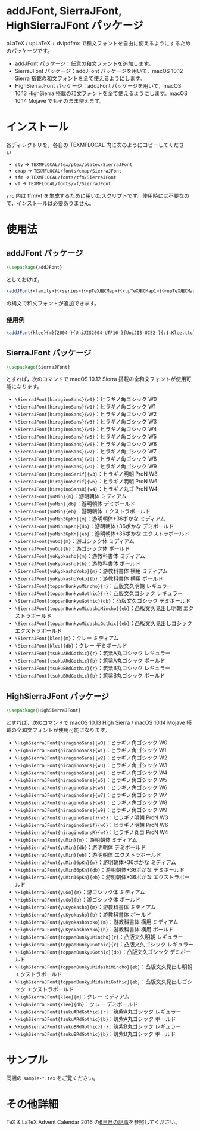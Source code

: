 # addJFont, SierraJFont, HighSierraJFont パッケージ

pLaTeX / upLaTeX + dvipdfmx で和文フォントを自由に使えるようにするためのパッケージです。

* addJFont パッケージ：任意の和文フォントを追加します。
* SierraJFont パッケージ：addJFont パッケージを用いて，macOS 10.12 Sierra 搭載の和文フォントを全て使えるようにします。
* HighSierraJFont パッケージ：addJFont パッケージを用いて，macOS 10.13 HighSierra 搭載の和文フォントを全て使えるようにします。macOS 10.14 Mojave でもそのまま使えます。

# インストール

各ディレクトリを，各自の TEXMFLOCAL 内に次のようにコピーしてください：

* `sty` → `TEXMFLOCAL/tex/ptex/platex/SierraJFont`
* `cmap` → `TEXMFLOCAL/fonts/cmap/SierraJFont`
* `tfm` → `TEXMFLOCAL/fonts/tfm/SierraJFont`
* `vf` → `TEXMFLOCAL/fonts/vf/SierraJFont`

`src` 内は tfm/vf を生成するために用いたスクリプトです。使用時には不要なので，インストールは必要ありません。

# 使用法

## addJFont パッケージ

```tex
\usepackage{addJFont}
```

としておけば，

```tex
\addJFont{<family>}{<series>}{<pTeX用CMap>}{<upTeX用CMap1>}{<upTeX用CMap2>}{<dvipdfmx用フォント名>}
```

の構文で和文フォントが追加できます。

### 使用例

```tex
\addJFont{klee}{m}{2004-}{UniJIS2004-UTF16-}{UniJIS-UCS2-}{:1:Klee.ttc}
```


## SierraJFont パッケージ

```tex
\usepackage{SierraJFont}
```

とすれば，次のコマンドで macOS 10.12 Sierra 搭載の全和文フォントが使用可能になります。

* `\SierraJFont{hiraginoSans}{w0}`：ヒラギノ角ゴシック W0
* `\SierraJFont{hiraginoSans}{w1}`：ヒラギノ角ゴシック W1
* `\SierraJFont{hiraginoSans}{w2}`：ヒラギノ角ゴシック W2
* `\SierraJFont{hiraginoSans}{w3}`：ヒラギノ角ゴシック W3
* `\SierraJFont{hiraginoSans}{w4}`：ヒラギノ角ゴシック W4
* `\SierraJFont{hiraginoSans}{w5}`：ヒラギノ角ゴシック W5
* `\SierraJFont{hiraginoSans}{w6}`：ヒラギノ角ゴシック W6
* `\SierraJFont{hiraginoSans}{w7}`：ヒラギノ角ゴシック W7
* `\SierraJFont{hiraginoSans}{w8}`：ヒラギノ角ゴシック W8
* `\SierraJFont{hiraginoSans}{w9}`：ヒラギノ角ゴシック W9
* `\SierraJFont{hiraginoSerif}{w3}`：ヒラギノ明朝 ProN W3
* `\SierraJFont{hiraginoSerif}{w6}`：ヒラギノ明朝 ProN W6
* `\SierraJFont{hiraginoSansR}{w4}`：ヒラギノ丸ゴ ProN W4
* `\SierraJFont{yuMin}{m}`：游明朝体 ミディアム
* `\SierraJFont{yuMin}{db}`：游明朝体 デミボールド
* `\SierraJFont{yuMin}{eb}`：游明朝体 エクストラボールド
* `\SierraJFont{yuMin36pKn}{m}`：游明朝体+36ポかな ミディアム
* `\SierraJFont{yuMin36pKn}{db}`：游明朝体+36ポかな デミボールド
* `\SierraJFont{yuMin36pKn}{eb}`：游明朝体+36ポかな エクストラボールド
* `\SierraJFont{yuGo}{m}`：游ゴシック体 ミディアム
* `\SierraJFont{yuGo}{b}`：游ゴシック体 ボールド
* `\SierraJFont{yuKyokasho}{m}`：游教科書体 ミディアム
* `\SierraJFont{yuKyokasho}{b}`：游教科書体 ボールド
* `\SierraJFont{yuKyokashoYoko}{m}`：游教科書体 横用 ミディアム
* `\SierraJFont{yuKyokashoYoko}{b}`：游教科書体 横用 ボールド
* `\SierraJFont{toppanBunkyuMincho}{r}`：凸版文久明朝 レギュラー
* `\SierraJFont{toppanBunkyuGothic}{r}`：凸版文久ゴシック レギュラー
* `\SierraJFont{toppanBunkyuGothic}{db}`：凸版文久ゴシック デミボールド
* `\SierraJFont{toppanBunkyuMidashiMincho}{eb}`：凸版文久見出し明朝 エクストラボールド
* `\SierraJFont{toppanBunkyuMidashiGothic}{eb}`：凸版文久見出しゴシック エクストラボールド
* `\SierraJFont{klee}{m}`：クレー ミディアム
* `\SierraJFont{klee}{db}`：クレー デミボールド
* `\SierraJFont{tsukuARdGothic}{r}`：筑紫A丸ゴシック レギュラー
* `\SierraJFont{tsukuARdGothic}{b}`：筑紫A丸ゴシック ボールド
* `\SierraJFont{tsukuBRdGothic}{r}`：筑紫B丸ゴシック レギュラー
* `\SierraJFont{tsukuBRdGothic}{b}`：筑紫B丸ゴシック ボールド

## HighSierraJFont パッケージ

```tex
\usepackage{HighSierraJFont}
```

とすれば，次のコマンドで macOS 10.13 High Sierra / macOS 10.14 Mojave 搭載の全和文フォントが使用可能になります。

* `\HighSierraJFont{hiraginoSans}{w0}`：ヒラギノ角ゴシック W0
* `\HighSierraJFont{hiraginoSans}{w1}`：ヒラギノ角ゴシック W1
* `\HighSierraJFont{hiraginoSans}{w2}`：ヒラギノ角ゴシック W2
* `\HighSierraJFont{hiraginoSans}{w3}`：ヒラギノ角ゴシック W3
* `\HighSierraJFont{hiraginoSans}{w4}`：ヒラギノ角ゴシック W4
* `\HighSierraJFont{hiraginoSans}{w5}`：ヒラギノ角ゴシック W5
* `\HighSierraJFont{hiraginoSans}{w6}`：ヒラギノ角ゴシック W6
* `\HighSierraJFont{hiraginoSans}{w7}`：ヒラギノ角ゴシック W7
* `\HighSierraJFont{hiraginoSans}{w8}`：ヒラギノ角ゴシック W8
* `\HighSierraJFont{hiraginoSans}{w9}`：ヒラギノ角ゴシック W9
* `\HighSierraJFont{hiraginoSerif}{w3}`：ヒラギノ明朝 ProN W3
* `\HighSierraJFont{hiraginoSerif}{w6}`：ヒラギノ明朝 ProN W6
* `\HighSierraJFont{hiraginoSansR}{w4}`：ヒラギノ丸ゴ ProN W4
* `\HighSierraJFont{yuMin}{m}`：游明朝体 ミディアム
* `\HighSierraJFont{yuMin}{db}`：游明朝体 デミボールド
* `\HighSierraJFont{yuMin}{eb}`：游明朝体 エクストラボールド
* `\HighSierraJFont{yuMin36pKn}{m}`：游明朝体+36ポかな ミディアム
* `\HighSierraJFont{yuMin36pKn}{db}`：游明朝体+36ポかな デミボールド
* `\HighSierraJFont{yuMin36pKn}{eb}`：游明朝体+36ポかな エクストラボールド
* `\HighSierraJFont{yuGo}{m}`：游ゴシック体 ミディアム
* `\HighSierraJFont{yuGo}{b}`：游ゴシック体 ボールド
* `\HighSierraJFont{yuKyokasho}{m}`：游教科書体 ミディアム
* `\HighSierraJFont{yuKyokasho}{b}`：游教科書体 ボールド
* `\HighSierraJFont{yuKyokashoYoko}{m}`：游教科書体 横用 ミディアム
* `\HighSierraJFont{yuKyokashoYoko}{b}`：游教科書体 横用 ボールド
* `\HighSierraJFont{toppanBunkyuMincho}{r}`：凸版文久明朝 レギュラー
* `\HighSierraJFont{toppanBunkyuGothic}{r}`：凸版文久ゴシック レギュラー
* `\HighSierraJFont{toppanBunkyuGothic}{db}`：凸版文久ゴシック デミボールド
* `\HighSierraJFont{toppanBunkyuMidashiMincho}{eb}`：凸版文久見出し明朝 エクストラボールド
* `\HighSierraJFont{toppanBunkyuMidashiGothic}{eb}`：凸版文久見出しゴシック エクストラボールド
* `\HighSierraJFont{klee}{m}`：クレー ミディアム
* `\HighSierraJFont{klee}{db}`：クレー デミボールド
* `\HighSierraJFont{tsukuARdGothic}{r}`：筑紫A丸ゴシック レギュラー
* `\HighSierraJFont{tsukuARdGothic}{b}`：筑紫A丸ゴシック ボールド
* `\HighSierraJFont{tsukuBRdGothic}{r}`：筑紫B丸ゴシック レギュラー
* `\HighSierraJFont{tsukuBRdGothic}{b}`：筑紫B丸ゴシック ボールド

# サンプル

同梱の `sample-*.tex` をご覧ください。

# その他詳細

TeX & LaTeX Advent Calendar 2016 の[6日目の記事](http://doratex.hatenablog.jp/entry/20161206/1480950097)を参照してください。